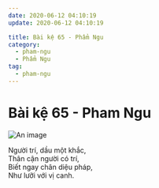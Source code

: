 ```yaml
---
date: 2020-06-12 04:10:19
update: 2020-06-12 04:10:19

title: Bài kệ 65 - Phẩm Ngu
category:
  - pham-ngu
  - Phẩm Ngu
tag:
  - pham-ngu
---
```


# Bài kệ 65 - Pham Ngu

![An image](/img/pham-ngu/pham-ngu-065.jpg)

Người trí, dầu một khắc,<br>Thân cận người có trí,<br>Biết ngay chân diệu pháp,<br>Như lưỡi với vị canh.<br>

